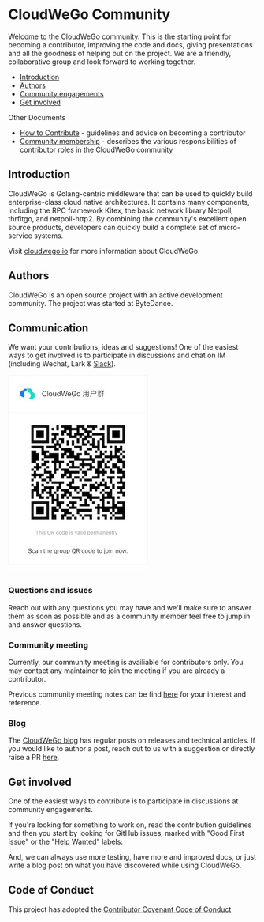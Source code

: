 # CloudWeGo Community

Welcome to the CloudWeGo community. 
This is the starting point for becoming a contributor, improving the code and docs, giving presentations and all the goodness of helping out on the project. 
We are a friendly, collaborative group and look forward to working together.

- [Introduction](https://github.com/cloudwego/community#introduction)
- [Authors](https://github.com/cloudwego/community#authors)
- [Community engagements](https://github.com/cloudwego/community#communication)
- [Get involved](https://github.com/cloudwego/community#get-involved)

Other Documents

- [How to Contribute](https://github.com/cloudwego/community/blob/main/CONTRIBUTING.md) - guidelines and advice on becoming a contributor
- [Community membership](https://github.com/cloudwego/community/blob/main/COMMUNITY_MEMBERSHIP.md) - describes the various responsibilities of contributor roles in the CloudWeGo community

## Introduction

CloudWeGo is Golang-centric middleware that can be used to quickly build enterprise-class cloud native architectures. 
It contains many components, including the RPC framework Kitex, the basic network library Netpoll, thrfitgo, and netpoll-http2. 
By combining the community's excellent open source products, developers can quickly build a complete set of micro-service systems.

Visit [cloudwego.io](https://cloudwego.io) for more information about CloudWeGo

## Authors

CloudWeGo is an open source project with an active development community. 
The project was started at ByteDance.

## Communication

We want your contributions, ideas and suggestions! 
One of the easiest ways to get involved is to participate in discussions and chat on IM (including Wechat, Lark & [Slack](https://join.slack.com/t/cloudwego/shared_invite/zt-tmcbzewn-UjXMF3ZQsPhl7W3tEDZboA)).

![LarkGroup](img/lark_group.png)

### Questions and issues

Reach out with any questions you may have and we'll make sure to answer them as soon as possible and as a community member feel free to jump in and answer questions.

### Community meeting

Currently, our community meeting is availiable for contributors only. You may contact any maintainer to join the meeting if you are already a contributor.

Previous community meeting notes can be find [here](/meeting_notes) for your interest and reference.

### Blog

The [CloudWeGo blog](https://www.cloudwego.io/blog/) has regular posts on releases and technical articles. 
If you would like to author a post, reach out to us with a suggestion or directly raise a PR [here](https://github.com/cloudwego/cloudwego.github.io/pulls).

## Get involved

One of the easiest ways to contribute is to participate in discussions at community engagements.

If you're looking for something to work on, read the contribution guidelines and then you start by looking for GitHub issues, marked with "Good First Issue" or the "Help Wanted" labels:

And, we can always use more testing, have more and improved docs, or just write a blog post on what you have discovered while using CloudWeGo.

## Code of Conduct

This project has adopted the [Contributor Covenant Code of Conduct](https://github.com/cloudwego/community/blob/main/CODE_OF_CONDUCT.md)
